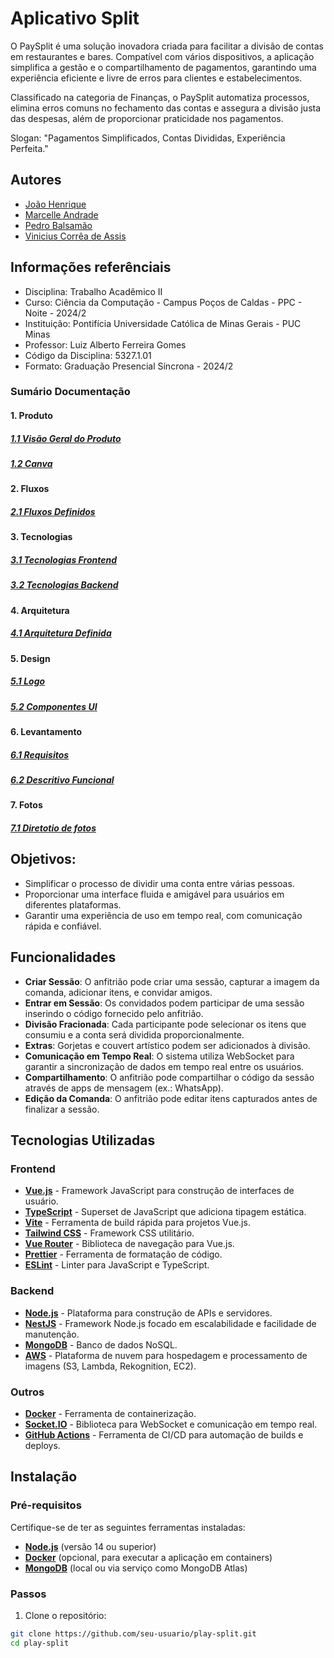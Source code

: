 # Aplicativo Split

O PaySplit é uma solução inovadora criada para facilitar a divisão de contas em restaurantes e bares. Compatível com vários dispositivos, a aplicação simplifica a gestão e o compartilhamento de pagamentos, garantindo uma experiência eficiente e livre de erros para clientes e estabelecimentos.

Classificado na categoria de Finanças, o PaySplit automatiza processos, elimina erros comuns no fechamento das contas e assegura a divisão justa das despesas, além de proporcionar praticidade nos pagamentos.

Slogan: "Pagamentos Simplificados, Contas Divididas, Experiência Perfeita."

## Autores

- [João Henrique](https://github.com/joao4xz)
- [Marcelle Andrade](https://github.com/Marcelleap)
- [Pedro Balsamão](https://github.com/pedrobalsa)
- [Vinicius Corrêa de Assis](https://github.com/viniciuscoassis)

## Informações referênciais 

- Disciplina: Trabalho Acadêmico II
- Curso: Ciência da Computação - Campus Poços de Caldas - PPC - Noite - 2024/2
- Instituição: Pontifícia Universidade Católica de Minas Gerais - PUC Minas
- Professor: Luiz Alberto Ferreira Gomes
- Código da Disciplina: 5327.1.01
- Formato: Graduação Presencial Síncrona - 2024/2


### Sumário Documentação 

#### 1. Produto
##### [1.1 Visão Geral do Produto](https://github.com/TAI-II/Split/blob/main/Documenta%C3%A7%C3%A3o/1.%20Produto/1.1.%20Vis%C3%A3o%20Geral%20do%20Produto.md)
##### [1.2 Canva](https://github.com/TAI-II/Split/blob/main/Documenta%C3%A7%C3%A3o/1.%20Produto/1.2.%20Canva.md)
#### 2. Fluxos
##### [2.1 Fluxos Definidos](https://github.com/TAI-II/Split/blob/main/Documenta%C3%A7%C3%A3o/2.%20Fluxos/2.1.%20Fluxos%20definidos.md)
#### 3. Tecnologias
##### [3.1 Tecnologias Frontend](https://github.com/TAI-II/Split/blob/main/Documenta%C3%A7%C3%A3o/3.%20Tecnologias/3.1.%20Tecnologias%20Font.md)
##### [3.2 Tecnologias Backend](https://github.com/TAI-II/Split/blob/main/Documenta%C3%A7%C3%A3o/3.%20Tecnologias/3.2.%20Tecnologias%20Back.md)
#### 4. Arquitetura
##### [4.1 Arquitetura Definida](https://github.com/TAI-II/Split/blob/main/Documenta%C3%A7%C3%A3o/4.%20Arquitetura/4.1.%20Arquitetura%20Definida.md)
#### 5. Design
##### [5.1 Logo](https://github.com/TAI-II/Split/blob/main/Documenta%C3%A7%C3%A3o/5.%20Design/5.1.%20Logo.md)
##### [5.2 Componentes UI](https://github.com/TAI-II/Split/blob/main/Documenta%C3%A7%C3%A3o/5.%20Design/5.2.%20Componentes%20UI.md)
#### 6. Levantamento
##### [6.1 Requisitos](https://github.com/TAI-II/Split/blob/main/Documenta%C3%A7%C3%A3o/6.%20Levantamento/6.1.%20Requisitos.md)
##### [6.2 Descritivo Funcional](https://github.com/TAI-II/Split/blob/main/Documenta%C3%A7%C3%A3o/6.%20Levantamento/6.2.%20Descritivo%20Funcional.md)
#### 7. Fotos
##### [7.1 Diretotio de fotos](https://github.com/TAI-II/Split/tree/main/Documenta%C3%A7%C3%A3o/7.%20Fotos)


## Objetivos:

- Simplificar o processo de dividir uma conta entre várias pessoas.
- Proporcionar uma interface fluida e amigável para usuários em diferentes plataformas.
- Garantir uma experiência de uso em tempo real, com comunicação rápida e confiável.

## Funcionalidades

- **Criar Sessão**: O anfitrião pode criar uma sessão, capturar a imagem da comanda, adicionar itens, e convidar amigos.
- **Entrar em Sessão**: Os convidados podem participar de uma sessão inserindo o código fornecido pelo anfitrião.
- **Divisão Fracionada**: Cada participante pode selecionar os itens que consumiu e a conta será dividida proporcionalmente.
- **Extras**: Gorjetas e couvert artístico podem ser adicionados à divisão.
- **Comunicação em Tempo Real**: O sistema utiliza WebSocket para garantir a sincronização de dados em tempo real entre os usuários.
- **Compartilhamento**: O anfitrião pode compartilhar o código da sessão através de apps de mensagem (ex.: WhatsApp).
- **Edição da Comanda**: O anfitrião pode editar itens capturados antes de finalizar a sessão.

## Tecnologias Utilizadas

### Frontend

- **[Vue.js](https://vuejs.org/)** - Framework JavaScript para construção de interfaces de usuário.
- **[TypeScript](https://www.typescriptlang.org/)** - Superset de JavaScript que adiciona tipagem estática.
- **[Vite](https://vitejs.dev/)** - Ferramenta de build rápida para projetos Vue.js.
- **[Tailwind CSS](https://tailwindcss.com/)** - Framework CSS utilitário.
- **[Vue Router](https://router.vuejs.org/)** - Biblioteca de navegação para Vue.js.
- **[Prettier](https://prettier.io/)** - Ferramenta de formatação de código.
- **[ESLint](https://eslint.org/)** - Linter para JavaScript e TypeScript.

### Backend

- **[Node.js](https://nodejs.org/)** - Plataforma para construção de APIs e servidores.
- **[NestJS](https://nestjs.com/)** - Framework Node.js focado em escalabilidade e facilidade de manutenção.
- **[MongoDB](https://www.mongodb.com/)** - Banco de dados NoSQL.
- **[AWS](https://aws.amazon.com/)** - Plataforma de nuvem para hospedagem e processamento de imagens (S3, Lambda, Rekognition, EC2).

### Outros

- **[Docker](https://www.docker.com/)** - Ferramenta de containerização.
- **[Socket.IO](https://socket.io/)** - Biblioteca para WebSocket e comunicação em tempo real.
- **[GitHub Actions](https://github.com/features/actions)** - Ferramenta de CI/CD para automação de builds e deploys.

## Instalação

### Pré-requisitos

Certifique-se de ter as seguintes ferramentas instaladas:

- **[Node.js](https://nodejs.org/)** (versão 14 ou superior)
- **[Docker](https://www.docker.com/)** (opcional, para executar a aplicação em containers)
- **[MongoDB](https://www.mongodb.com/)** (local ou via serviço como MongoDB Atlas)

### Passos

1. Clone o repositório:

```bash
git clone https://github.com/seu-usuario/play-split.git
cd play-split


